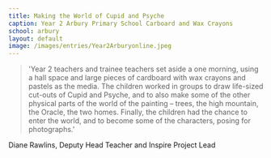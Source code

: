 ```yaml
---
title: Making the World of Cupid and Psyche
caption: Year 2 Arbury Primary School Carboard and Wax Crayons
school: arbury
layout: default
image: /images/entries/Year2Arburyonline.jpeg
---
```


>'Year 2 teachers and trainee teachers set aside a one morning, using a hall space and large pieces of cardboard with wax crayons and pastels as the media.  The children worked in groups to draw life-sized cut-outs of Cupid and Psyche, and to also make some of the other physical parts of the world of the painting – trees, the high mountain, the Oracle, the two homes. Finally, the children had the chance to enter the world, and to become some of the characters, posing for photographs.'

Diane Rawlins, Deputy Head Teacher and Inspire Project Lead
